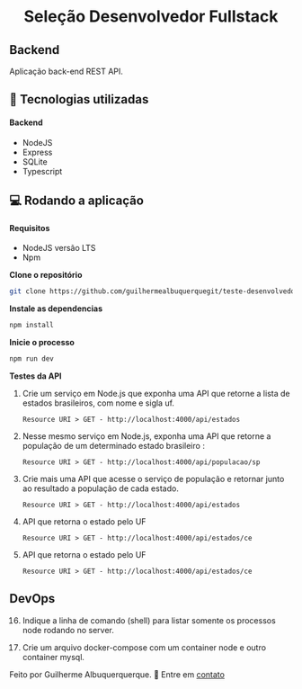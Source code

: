 # <h1 align="center">Seleção Desenvolvedor Fullstack</h1>

## Backend

Aplicação back-end REST API.

## 🚀 Tecnologias utilizadas

#### Backend

- NodeJS
- Express
- SQLite
- Typescript

## 💻 Rodando a aplicação

#### Requisitos

- NodeJS versão LTS
- Npm

**Clone o repositório**

```sh
git clone https://github.com/guilhermealbuquerquegit/teste-desenvolvedor.git
```

**Instale as dependencias**

```sh
npm install
```

**Inicie o processo**

```sh
npm run dev
```

**Testes da API**

1.  Crie um serviço em Node.js que exponha uma API que retorne a lista de
    estados brasileiros, com nome e sigla uf.

        Resource URI > GET - http://localhost:4000/api/estados

2.  Nesse mesmo serviço em Node.js, exponha uma API que retorne a população
    de um determinado estado brasileiro :

        Resource URI > GET - http://localhost:4000/api/populacao/sp

3.  Crie mais uma API que acesse o serviço de população e retornar junto ao
    resultado a população de cada estado.

        Resource URI > GET - http://localhost:4000/api/estados

4.  API que retorna o estado pelo UF

        Resource URI > GET - http://localhost:4000/api/estados/ce

5.  API que retorna o estado pelo UF

        Resource URI > GET - http://localhost:4000/api/estados/ce

## DevOps

16. Indique a linha de comando (shell) para listar somente os processos node
    rodando no server.

17. Crie um arquivo docker-compose com um container node e outro container
    mysql.

Feito por Guilherme Albuquerquerque. 🤝 Entre em [contato](https://www.linkedin.com/in/guilherme-developer)
